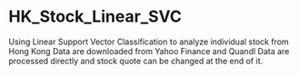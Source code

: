 # HK_Stock_Linear_SVC
Using Linear Support Vector Classification to analyze individual stock from Hong Kong
Data are downloaded from Yahoo Finance and Quandl
Data are processed directly and stock quote can be changed at the end of it.
